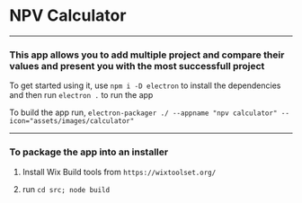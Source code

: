 # NPV Calculator

---
### This app allows you to add multiple project and compare their values and present you with the most successfull project

To get started using it, use `npm i -D electron` to install the dependencies and then run `electron .` to run the app

To build the app run, `electron-packager ./ --appname "npv calculator" --icon="assets/images/calculator"`

---
### To package the app into an installer 

1. Install Wix Build tools from `https://wixtoolset.org/`

2. run `cd src; node build`